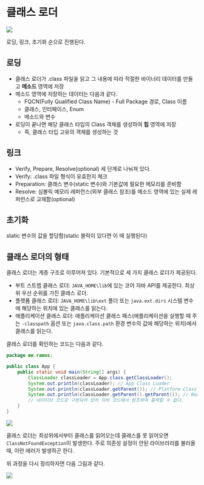 # 클래스 로더

![](https://images.velog.io/images/songs4805/post/776575eb-62df-4fdd-9acb-e350a8c2b49a/%E1%84%89%E1%85%B3%E1%84%8F%E1%85%B3%E1%84%85%E1%85%B5%E1%86%AB%E1%84%89%E1%85%A3%E1%86%BA%202022-02-12%20%E1%84%8B%E1%85%A9%E1%84%92%E1%85%AE%205.11.53.png)

로딩, 링크, 초기화 순으로 진행된다.

## 로딩

- 클래스 로더가 .class 파일을 읽고 그 내용에 따라 적절한 바이너리 데이터를 만들고 **메소드** 영역에 저장
- 메소드 영역에 저장하는 데이터는 다음과 같다.
  - FQCN(Fully Qualified Class Name) - Full Package 경로, Class 이름
  - 클래스, 인터페이스, Enum
  - 메소드와 변수
- 로딩이 끝나면 해당 클래스 타입의 Class 객체를 생성하여 **힙** 영역에 저장
  - 즉, 클래스 타입 고유의 객체를 생성하는 것

## 링크

- Verify, Prepare, Resolve(optional) 세 단계로 나눠져 있다.
- Verify: .class 파일 형식이 유효한지 체크
- Preparation: 클래스 변수(static 변수)와 기본값에 필요한 메모리를 준비함
- Resolve: 심볼릭 메모리 레퍼런스(외부 클래스 참조)를 메소드 영역에 있는 실제 레퍼런스로 교체함(optional)

## 초기화

static 변수의 값을 할당함(static 블럭이 있다면 이 때 실행된다)

## 클래스 로더의 형태

클래스 로더는 계층 구조로 이루어져 있다. 기본적으로 세 가지 클래스 로더가 제공된다.

- 부트 스트랩 클래스 로더: `JAVA_HOME\lib`에 있는 코어 자바 API를 제공한다. 최상위 우선 순위를 가진 클래스 로더.
- 플랫폼 클래스 로더: `JAVA_HOME\lib\ext` 폴더 또는 `java.ext.dirs` 시스템 변수에 해당하는 위치에 있는 클래스를 읽는다.
- 애플리케이션 클래스 로더: 애플리케이션 클래스 패스(애플리케이션을 실행할 때 주는 `-classpath` 옵션 또는 `java.class.path` 환경 변수의 값에 해당하는 위치)에서 클래스를 읽는다.

클래스 로더를 확인하는 코드는 다음과 같다.

```java
package me.ramos;

public class App {
    public static void main(String[] args) {
        ClassLoader classLoader = App.class.getClassLoader();
        System.out.println(classLoader); // App Class Loader
        System.out.println(classLoader.getParent()); // Platform Class Loader
        System.out.println(classLoader.getParent().getParent()); // Bootstrap Class Loader
        // 네이티브 코드로 구현되어 있어 자바 코드에서 참조하여 출력할 수 없다.
    }
}
```

![](https://images.velog.io/images/songs4805/post/16334bd3-4423-4fdb-8ac5-b4a654d4cee2/%E1%84%89%E1%85%B3%E1%84%8F%E1%85%B3%E1%84%85%E1%85%B5%E1%86%AB%E1%84%89%E1%85%A3%E1%86%BA%202022-02-12%20%E1%84%8B%E1%85%A9%E1%84%92%E1%85%AE%205.23.48.png)

클래스 로더는 최상위에서부터 클래스를 읽어오는데 클래스를 못 읽어오면 `ClassNotFoundException`이 발생한다. 주로 의존성 설정이 안된 라이브러리를 불러올 때, 이런 에러가 발생하곤 한다.

위 과정을 다시 정리하자면 다음 그림과 같다.

![](https://images.velog.io/images/songs4805/post/9ade44f1-19c5-42c6-8756-4ec0eddf41d9/image.png)
